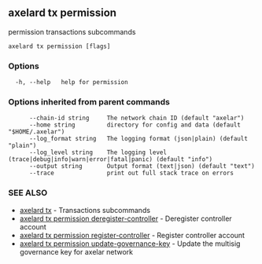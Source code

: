 ## axelard tx permission

permission transactions subcommands

```
axelard tx permission [flags]
```

### Options

```
  -h, --help   help for permission
```

### Options inherited from parent commands

```
      --chain-id string     The network chain ID (default "axelar")
      --home string         directory for config and data (default "$HOME/.axelar")
      --log_format string   The logging format (json|plain) (default "plain")
      --log_level string    The logging level (trace|debug|info|warn|error|fatal|panic) (default "info")
      --output string       Output format (text|json) (default "text")
      --trace               print out full stack trace on errors
```

### SEE ALSO

- [axelard tx](/cli-docs/v0_31_3/axelard_tx) - Transactions subcommands
- [axelard tx permission deregister-controller](/cli-docs/v0_31_3/axelard_tx_permission_deregister-controller) - Deregister controller account
- [axelard tx permission register-controller](/cli-docs/v0_31_3/axelard_tx_permission_register-controller) - Register controller account
- [axelard tx permission update-governance-key](/cli-docs/v0_31_3/axelard_tx_permission_update-governance-key) - Update the multisig governance key for axelar network
